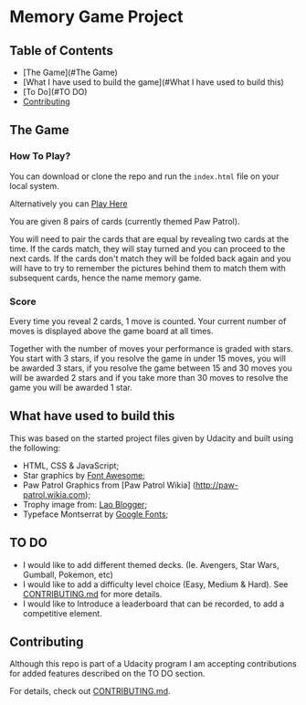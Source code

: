 # Memory Game Project

## Table of Contents

* [The Game](#The Game)
* [What I have used to build the game](#What I have used to build this)
* [To Do](#TO DO)
* [Contributing](#contributing)


## The Game

### How To Play?

You can download or clone the repo and run the `index.html` file on your local system.

Alternatively you can [Play Here](https://rodcunha.github.io/memory-game/)

You are given 8 pairs of cards (currently themed Paw Patrol).

You will need to pair the cards that are equal by revealing two cards at the time. If the cards match, they will stay turned and you can proceed to the next cards. If the cards don't match they will be folded back again and you will have to try to remember the pictures behind them to match them with subsequent cards, hence the name memory game.

### Score

Every time you reveal 2 cards, 1 move is counted. Your current number of moves is displayed above the game board at all times.

Together with the number of moves your performance is graded with stars. You start with 3 stars, if you resolve the game in under 15 moves, you will be awarded 3 stars, if you resolve the game between 15 and 30 moves you will be awarded 2 stars and if you take more than 30 moves to resolve the game you will be awarded 1 star.

## What have used to build this

This was based on the started project files given by Udacity and built using the following:

  * HTML, CSS & JavaScript;
  * Star graphics by [Font Awesome](https://fontawesome.com/);
  * Paw Patrol Graphics from [Paw Patrol Wikia] (http://paw-patrol.wikia.com);
  * Trophy image from: [Lao Blogger](http://laoblogger.com);
  * Typeface Montserrat by [Google Fonts](https://fonts.google.com);

## TO DO

 * I would like to add different themed decks. (Ie. Avengers, Star Wars, Gumball, Pokemon, etc)
 * I would like to add a difficulty level choice (Easy, Medium & Hard). See [CONTRIBUTING.md](CONTRIBUTING.md) for more details.
 * I would like to Introduce a leaderboard that can be recorded, to add a competitive element.

## Contributing

Although this repo is part of a Udacity program I am accepting contributions for added features described on the TO DO section.

For details, check out [CONTRIBUTING.md](CONTRIBUTING.md).
